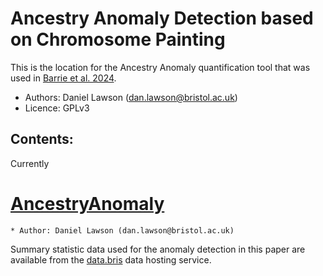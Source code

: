 # Ancestry Anomaly Detection based on Chromosome Painting

This is the location for the Ancestry Anomaly quantification tool that was used in [Barrie et al. 2024](https://www.nature.com/articles/s41586-023-06618-z).
 
* Authors: Daniel Lawson (dan.lawson@bristol.ac.uk)
* Licence: GPLv3

## Contents:

Currently 
# [AncestryAnomaly](AncestryAnomaly)
	* Author: Daniel Lawson (dan.lawson@bristol.ac.uk)


Summary statistic data used for the anomaly detection in this paper are available from the [data.bris](http://doi.org/10.5523/bris.30vkt4urhspfq2d86dflcizqfg) data hosting service.

